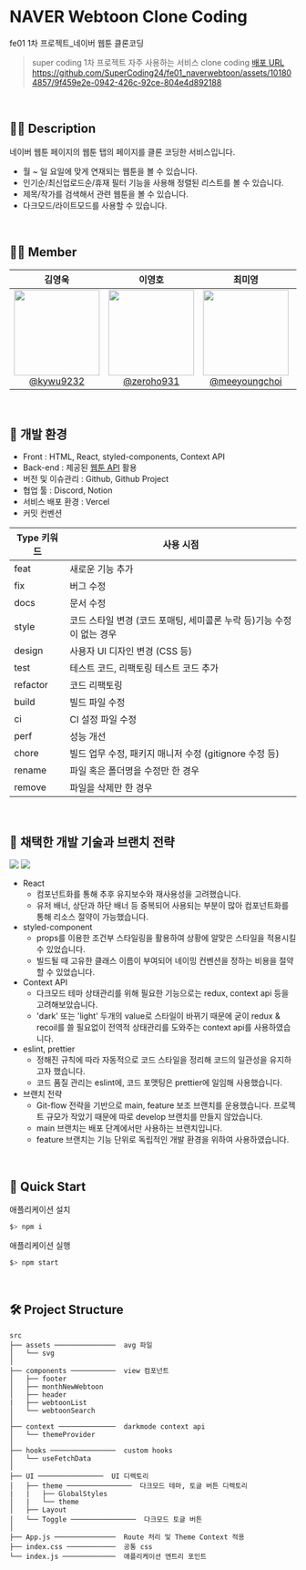 # NAVER Webtoon Clone Coding
fe01 1차 프로젝트_네이버 웹툰 클론코딩
>super coding 1차 프로젝트 자주 사용하는 서비스 clone coding [배포 URL](https://naver-webtoon.vercel.app/)
https://github.com/SuperCoding24/fe01_naverwebtoon/assets/101804857/9f459e2e-0942-426c-92ce-804e4d892188


<br/>

## ✍🏻 Description
네이버 웹툰 페이지의 웹툰 탭의 페이지를 클론 코딩한 서비스입니다.

- 월 ~ 일 요일에 맞게 연재되는 웹툰을 볼 수 있습니다.
- 인기순/최신업로드순/휴재 필터 기능을 사용해 정렬된 리스트를 볼 수 있습니다.
- 제목/작가를 검색해서 관련 웹툰을 볼 수 있습니다.
- 다크모드/라이트모드를 사용할 수 있습니다.

<br/>

## 🧑‍💻 Member

| **김영욱** | **이영호** | **최미영** | **홍유진** |
| :------: |  :------: | :------: | :------: |
| [<img src="" height=150 width=150> <br/> @kywu9232](https://github.com/kywu9232) | [<img src="" height=150 width=150> <br/> @zeroho931](https://github.com/zeroho931) | [<img src="" height=150 width=150> <br/> @meeyoungchoi](https://github.com/meeyoungchoi-front-dev) | [<img src="" height=150 width=150> <br/> @ujeans](https://github.com/ujeans) |


<br/>

## 🌳 개발 환경

- Front : HTML, React, styled-components, Context API
- Back-end : 제공된 [웹툰 API](https://github.com/HyeokjaeLee/korea-webtoon-api) 활용
- 버전 및 이슈관리 : Github, Github Project
- 협업 툴 : Discord, Notion
- 서비스 배포 환경 : Vercel
- 커밋 컨벤션

| Type 키워드 | 사용 시점 |
| --- | --- |
| feat | 새로운 기능 추가 |
| fix | 버그 수정 |
| docs | 문서 수정 |
| style | 코드 스타일 변경 (코드 포매팅, 세미콜론 누락 등)기능 수정이 없는 경우 |
| design | 사용자 UI 디자인 변경 (CSS 등) |
| test | 테스트 코드, 리팩토링 테스트 코드 추가 |
| refactor | 코드 리팩토링 |
| build | 빌드 파일 수정 |
| ci | CI 설정 파일 수정 |
| perf | 성능 개선 |
| chore | 빌드 업무 수정, 패키지 매니저 수정 (gitignore 수정 등) |
| rename | 파일 혹은 폴더명을 수정만 한 경우 |
| remove | 파일을 삭제만 한 경우 |

<br/>

## 🔎 채택한 개발 기술과 브랜치 전략
<img src="https://img.shields.io/badge/React-61DAFB?style=for-the-badge&logo=React&logoColor=black"> <img src="https://img.shields.io/badge/styled-component-DB7093?style=for-the-badge&logo=styled-component&logoColor=white">

- React
  - 컴포넌트화를 통해 추후 유지보수와 재사용성을 고려했습니다.
  - 유저 배너, 상단과 하단 배너 등 중복되어 사용되는 부분이 많아 컴포넌트화를 통해 리소스 절약이 가능했습니다.
- styled-component
  - props를 이용한 조건부 스타일링을 활용하여 상황에 알맞은 스타일을 적용시킬 수 있었습니다.
  - 빌드될 때 고유한 클래스 이름이 부여되어 네이밍 컨벤션을 정하는 비용을 절약할 수 있었습니다.
- Context API
  - 다크모드 테마 상태관리를 위해 필요한 기능으로는 redux, context api 등을 고려해보았습니다.
  - 'dark' 또는 'light' 두개의 value로 스타일이 바뀌기 때문에 굳이 redux & recoil를 쓸 필요없이 전역적 상태관리를 도와주는 context api를 사용하였습니다.
- eslint, prettier
  - 정해진 규칙에 따라 자동적으로 코드 스타일을 정리해 코드의 일관성을 유지하고자 했습니다.
  - 코드 품질 관리는 eslint에, 코드 포맷팅은 prettier에 일임해 사용했습니다.
- 브랜치 전략
  - Git-flow 전략을 기반으로 main, feature 보조 브랜치를 운용했습니다. 프로젝트 규모가 작았기 때문에 따로 develop 브랜치를 만들지 않았습니다.
  - main 브랜치는 배포 단계에서만 사용하는 브랜치입니다.
  - feature 브랜치는 기능 단위로 독립적인 개발 환경을 위하여 사용하였습니다.

<br/>

## 🚀 Quick Start
애플리케이션 설치

```bash
$> npm i
```

애플리케이션 실행

```bash
$> npm start
```

<br/>

## 🛠 Project Structure
```text
src
├── assets ───────────────  avg 파일
│   └── svg
│
├── components ───────────  view 컴포넌트
│   ├── footer
│   ├── monthNewWebtoon
│   ├── header
|   ├── webtoonList
│   └── webtoonSearch
│
├── context ──────────────  darkmode context api
│   └── themeProvider
│
├── hooks ────────────────  custom hooks
│   └── useFetchData
│
├── UI ────────────────  UI 디렉토리
│   ├── theme ────────────────  다크모드 테마, 토글 버튼 디렉토리
|   |   ├── GlobalStyles
│   |   └── theme
│   ├── Layout
│   └── Toggle ────────────────  다크모드 토글 버튼
│
├── App.js ───────────────  Route 처리 및 Theme Context 적용
├── index.css ────────────  공통 css
└── index.js ─────────────  애플리케이션 엔트리 포인트
```
